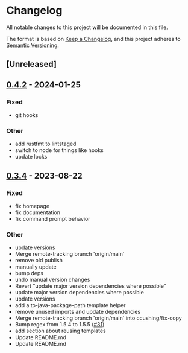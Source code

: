 # Changelog
All notable changes to this project will be documented in this file.

The format is based on [Keep a Changelog](https://keepachangelog.com/en/1.0.0/),
and this project adheres to [Semantic Versioning](https://semver.org/spec/v2.0.0.html).

## [Unreleased]

## [0.4.2](https://github.com/xenoterracide/brix/compare/brix-v0.4.1...brix-v0.4.2) - 2024-01-25

### Fixed
- git hooks

### Other
- add rustfmt to lintstaged
- switch to node for things like hooks
- update locks

## [0.3.4](https://github.com/xenoterracide/brix/compare/brix-v0.3.3...brix-v0.3.4) - 2023-08-22

### Fixed
- fix homepage
- fix documentation
- fix command prompt behavior

### Other
- update versions
- Merge remote-tracking branch 'origin/main'
- remove old publish
- manually update
- bump deps
- undo manual version changes
- Revert "update major version dependencies where possible"
- update major version dependencies where possible
- update versions
- add a to-java-package-path template helper
- remove unused imports and update dependencies
- Merge remote-tracking branch 'origin/main' into ccushing/fix-copy
- Bump regex from 1.5.4 to 1.5.5 ([#31](https://github.com/xenoterracide/brix/pull/31))
- add section about reusing templates
- Update README.md
- Update README.md
